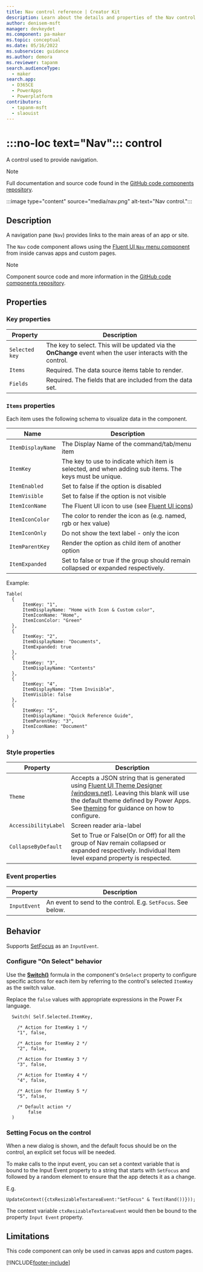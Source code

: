 ```yaml
---
title: Nav control reference | Creator Kit
description: Learn about the details and properties of the Nav control in the Creator Kit.
author: denisem-msft
manager: devkeydet
ms.component: pa-maker
ms.topic: conceptual
ms.date: 05/16/2022
ms.subservice: guidance
ms.author: demora
ms.reviewer: tapanm
search.audienceType: 
  - maker
search.app: 
  - D365CE
  - PowerApps
  - Powerplatform
contributors:
  - tapanm-msft
  - slaouist
---
```


# :::no-loc text="Nav"::: control

A control used to provide navigation.

> [!NOTE]
> Full documentation and source code found in the [GitHub code components repository](https://github.com/microsoft/powercat-code-components/tree/main/Nav).

:::image type="content" source="media/nav.png" alt-text="Nav control.":::

## Description

A navigation pane (`Nav`) provides links to the main areas of an app or site.

The `Nav` code component allows using the [Fluent UI `Nav` menu component](https://developer.microsoft.com/fluentui#/controls/web/nav) from inside canvas apps and custom pages.

> [!NOTE]
> Component source code and more information in the [GitHub code components repository](https://github.com/microsoft/powercat-code-components/tree/main/Nav).

## Properties

### Key properties

| Property | Description |
| -------- | ----------- |
| `Selected key` | The key to select. This will be updated via the **OnChange** event when the user interacts with the control. |
| `Items` | Required. The data source items table to render. |
| `Fields` | Required. The fields that are included from the data set. |

### `Items` properties

Each item uses the following schema to visualize data in the component. 

| Name | Description |
| ------ | ----------- |
| `ItemDisplayName` |  The Display Name of the command/tab/menu item
| `ItemKey` |  The key to use to indicate which item is selected, and when adding sub items. The keys must be unique.
| `ItemEnabled` |  Set to false if the option is disabled
| `ItemVisible` |  Set to false if the option is not visible
| `ItemIconName` |  The Fluent UI icon to use (see [Fluent UI icons](https://developer.microsoft.com/en-us/fluentui#/styles/web/icons))
| `ItemIconColor` |  The color to render the icon as (e.g. named, rgb or hex value)
| `ItemIconOnly` |  Do not show the text label - only the icon
| `ItemParentKey` |  Render the option as child item of another option
| `ItemExpanded` |  Set to false or true if the group should remain collapsed or expanded respectively.

Example:

  ```powerapps-dot
Table(
    {
        ItemKey: "1",
        ItemDisplayName: "Home with Icon & Custom color",
        ItemIconName: "Home",
        ItemIconColor: "Green"
    },
    {
        ItemKey: "2",
        ItemDisplayName: "Documents",
        ItemExpanded: true
    },
    {
        ItemKey: "3",
        ItemDisplayName: "Contents"
    },
    {
        ItemKey: "4",
        ItemDisplayName: "Item Invisible",
        ItemVisible: false
    },
    {
        ItemKey: "5",
        ItemDisplayName: "Quick Reference Guide",
        ItemParentKey: "3",
        ItemIconName: "Document"
    }
)
  ```
### Style properties

| Property | Description |
| -------- | ----------- |
| `Theme` |  Accepts a JSON string that is generated using [Fluent UI Theme Designer (windows.net)](https://fabricweb.z5.web.core.windows.net/pr-deploy-site/refs/heads/master/theming-designer/). Leaving this blank will use the default theme defined by Power Apps. See [theming](theme.md) for guidance on how to configure. |
| `AccessibilityLabel` |  Screen reader aria-label |
| `CollapseByDefault` |  Set to True or False(On or Off) for all the group of Nav remain collapsed or expanded respectively. Individual Item level expand property is respected. |

### Event properties

| Property | Description |
| -------- | ----------- |
| `InputEvent` | An event to send to the control. E.g. `SetFocus`. See below. |

## Behavior

Supports [SetFocus](setfocus.md) as an `InputEvent`.

### Configure "On Select" behavior

Use the [**Switch()**](/power-apps/maker/canvas-apps/functions/function-if) formula in the component's `OnSelect` property to configure specific actions for each item by referring to the control's selected `ItemKey` as the switch value.

Replace the `false` values with appropriate expressions in the Power Fx language.

  ```powerapps-dot
    Switch( Self.Selected.ItemKey,

      /* Action for ItemKey 1 */
      "1", false,

      /* Action for ItemKey 2 */
      "2", false,

      /* Action for ItemKey 3 */
      "3", false,

      /* Action for ItemKey 4 */
      "4", false,

      /* Action for ItemKey 5 */
      "5", false,

      /* Default action */
          false
    )
  ```

### Setting Focus on the control

When a new dialog is shown, and the default focus should be on the control, an explicit set focus will be needed. 

To make calls to the input event, you can set a context variable that is bound to the Input Event property to a string that starts with `SetFocus` and followed by a random element to ensure that the app detects it as a change.

E.g.

```powerapps-dot
UpdateContext({ctxResizableTextareaEvent:"SetFocus" & Text(Rand())}));
```

The context variable `ctxResizableTextareaEvent` would then be bound to the property `Input Event` property.

## Limitations

This code component can only be used in canvas apps and custom pages.

[!INCLUDE[footer-include](../../includes/footer-banner.md)]